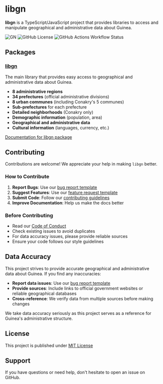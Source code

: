 # libgn

**libgn** is a TypeScript/JavaScript project that provides libraries to access and manipulate geographical and administrative data about Guinea.

![GN](https://github.com/user-attachments/assets/9555a634-c4b1-4951-8d48-2e43fa0ec127)
![GitHub License](https://img.shields.io/github/license/lucien-loua/libgn)
![GitHub Actions Workflow Status](https://img.shields.io/github/actions/workflow/status/lucien-loua/libgn/test.yml?logo=github&label=tests)

## Packages

### [libgn](./packages/libgn/)

The main library that provides easy access to geographical and administrative data about Guinea.

- **8 administrative regions**
- **34 prefectures** (official administrative divisions)
- **8 urban communes** (including Conakry's 5 communes)
- **Sub-prefectures** for each prefecture
- **Detailed neighborhoods** (Conakry only)
- **Demographic information** (population, area)
- **Geographical and administrative data**
- **Cultural information** (languages, currency, etc.)

[Documentation for libgn package](./packages/libgn/README.md)

## Contributing

Contributions are welcome! We appreciate your help in making `libgn` better.

### How to Contribute

1. **Report Bugs**: Use our [bug report template](.github/ISSUE_TEMPLATE/bug_report.md)
2. **Suggest Features**: Use our [feature request template](.github/ISSUE_TEMPLATE/feature_request.md)
3. **Submit Code**: Follow our [contributing guidelines](CONTRIBUTING.md)
4. **Improve Documentation**: Help us make the docs better

### Before Contributing

- Read our [Code of Conduct](CODE_OF_CONDUCT.md)
- Check existing issues to avoid duplicates
- For data accuracy issues, please provide reliable sources
- Ensure your code follows our style guidelines

## Data Accuracy

This project strives to provide accurate geographical and administrative data about Guinea. If you find any inaccuracies:

- **Report data issues**: Use our [bug report template](.github/ISSUE_TEMPLATE/bug_report.md)
- **Provide sources**: Include links to official government websites or reliable geographical databases
- **Cross-reference**: We verify data from multiple sources before making changes

We take data accuracy seriously as this project serves as a reference for Guinea's administrative structure.

## License

This project is published under [MIT License](LICENSE)

## Support

If you have questions or need help, don't hesitate to open an issue on GitHub.
